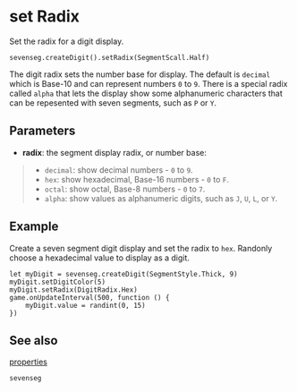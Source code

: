 # set Radix

Set the radix for a digit display.

```sig
sevenseg.createDigit().setRadix(SegmentScall.Half)
```

The digit radix sets the number base for display. The default is `decimal` which is Base-10 and can represent numbers `0` to `9`. There is a special radix called `alpha` that lets the display show some alphanumeric characters that can be repesented with seven segments, such as `P` or `Y`.

## Parameters

* **radix**: the segment display radix, or number base:
>* `decimal`: show decimal numbers - `0` to `9`.
>* `hex`: show hexadecimal, Base-16 numbers - `0` to `F`.
>* `octal`: show octal, Base-8 numbers - `0` to `7`.
>* `alpha`: show values as alphanumeric digits, such as `J`, `U`, `L`, or `Y`.

## Example

Create a seven segment digit display and set the radix to `hex`. Randonly choose a hexadecimal value to display as a digit.

```blocks
let myDigit = sevenseg.createDigit(SegmentStyle.Thick, 9)
myDigit.setDigitColor(5)
myDigit.setRadix(DigitRadix.Hex)
game.onUpdateInterval(500, function () {
    myDigit.value = randint(0, 15)
})
```
## See also

[properties](/reference/sevenseg/sevensegdigit/properties)

```package
sevenseg
```
